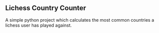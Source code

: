 ## Lichess Country Counter

A simple python project which calculates the most common countries a lichess user has played against.